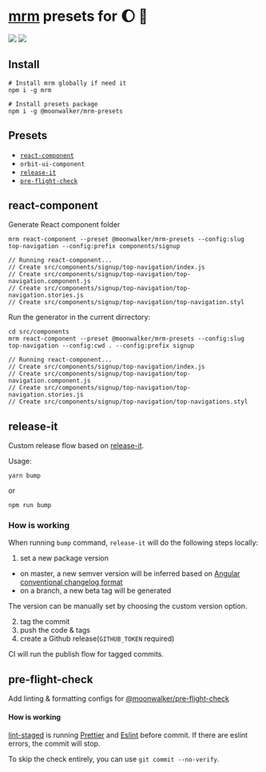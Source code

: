 # [mrm](https://github.com/sapegin/mrm) presets for :moon: :walking:

[![](https://img.shields.io/npm/v/@moonwalker/mrm-presets.svg)](https://www.npmjs.com/package/@moonwalker/mrm-presets)
[![](https://badges.renovateapi.com/github/moonwalker/mrm-presets)](https://app.renovatebot.com/dashboard#github/moonwalker/mrm-presets)

## Install

```shell
# Install mrm globally if need it
npm i -g mrm

# Install presets package
npm i -g @moonwalker/mrm-presets

```

## Presets

- [`react-component`](#react-component)
- `orbit-ui-component`
- [`release-it`](#release-it)
- [`pre-flight-check`](#pre-flight-check)

## react-component

Generate React component folder

```shell
mrm react-component --preset @moonwalker/mrm-presets --config:slug top-navigation --config:prefix components/signup

// Running react-component...
// Create src/components/signup/top-navigation/index.js
// Create src/components/signup/top-navigation/top-navigation.component.js
// Create src/components/signup/top-navigation/top-navigation.stories.js
// Create src/components/signup/top-navigation/top-navigation.styl
```

Run the generator in the current dirrectory:

```shell
cd src/components
mrm react-component --preset @moonwalker/mrm-presets --config:slug top-navigation --config:cwd . --config:prefix signup

// Running react-component...
// Create src/components/signup/top-navigation/index.js
// Create src/components/signup/top-navigation/top-navigation.component.js
// Create src/components/signup/top-navigation/top-navigation.stories.js
// Create src/components/signup/top-navigation/top-navigations.styl
```

## release-it

Custom release flow based on [release-it](https://github.com/release-it/release-it).

Usage:
```shell
yarn bump
```

or
```shell
npm run bump
```

### How is working

When running `bump` command, `release-it` will do the following steps locally:

1. set a new package version
  - on master, a new semver version will be inferred based on [Angular conventional changelog format](https://github.com/conventional-changelog/conventional-changelog/blob/master/packages/conventional-changelog-angular/README.md)
  - on a branch, a new beta tag will be generated

  The version can be manually set by choosing the custom version option.

2. tag the commit
3. push the code & tags
4. create a Github release(`GITHUB_TOKEN` required)

CI will run the publish flow for tagged commits.

## pre-flight-check

Add linting & formatting configs for [@moonwalker/pre-flight-check](https://github.com/moonwalker/pre-flight-check)

#### How is working
[lint-staged](https://www.npmjs.com/package/lint-staged) is running [Prettier](https://www.npmjs.com/package/prettier) and [Eslint](https://www.npmjs.com/package/eslint) before commit. If there are eslint errors, the commit will stop.

To skip the check entirely, you can use `git commit --no-verify`.
